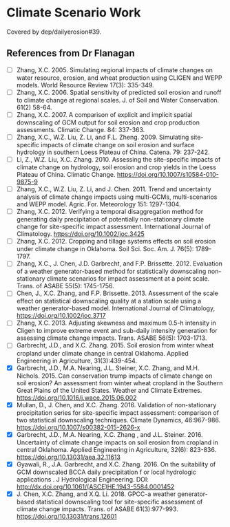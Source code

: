 # Climate Scenario Work

Covered by dep/dailyerosion#39.

## References from Dr Flanagan

- [ ] Zhang, X.C. 2005. Simulating regional impacts of climate changes on water resource, erosion, and wheat production using CLIGEN and WEPP models. World Resource Review 17(3): 335-349.
- [ ] Zhang, X.C. 2006. Spatial sensitivity of predicted soil erosion and runoff to climate change at regional scales. J. of Soil and Water Conservation. 61(2) 58-64.
- [ ] Zhang, X.C. 2007. A comparison of explicit and implicit spatial downscaling of GCM output for soil erosion and crop production assessments. Climatic Change. 84: 337-363.
- [ ] Zhang, X.C., W.Z. Liu, Z. Li, and F.L. Zheng. 2009. Simulating site-specific impacts of climate change on soil erosion and surface hydrology in southern Loess Plateau of China. Catena. 79: 237-242.
- [ ] Li, Z., W.Z. Liu, X.C. Zhang. 2010. Assessing the site-specific impacts of climate change on hydrology, soil erosion and crop yields in the Loess Plateau of China. Climatic Change. https://doi.org/10.1007/s10584-010-9875-9
- [ ] Zhang, X.C., W.Z. Liu, Z. Li, and J. Chen. 2011. Trend and uncertainty analysis of climate change impacts using multi-GCMs, multi-scenarios and WEPP model. Agric. For. Meteorology 151: 1297-1304.
- [ ] Zhang, X.C. 2012. Verifying a temporal disaggregation method for generating daily precipitation of potentially non-stationary climate change for site-specific impact assessment. International Journal of Climatology. https://doi.org/10.1002/joc.3425
- [ ] Zhang, X.C. 2012. Cropping and tillage systems effects on soil erosion under climate change in Oklahoma. Soil Sci. Soc. Am. J. 76(5): 1789-1797.
- [ ] Zhang, X.C., J. Chen, J.D. Garbrecht, and F.P. Brissette. 2012. Evaluation of a weather generator-based method for statistically downscaling non-stationary climate scenarios for impact assessment at a point scale. Trans. of ASABE 55(5): 1745-1756.
- [ ] Chen, J., X.C. Zhang, and F.P. Brissette. 2013. Assessment of the scale effect on statistical downscaling quality at a station scale using a weather generator-based model. International Journal of Climatology, https://doi.org/10.1002/joc.3717
- [ ] Zhang, X.C. 2013. Adjusting skewness and maximum 0.5-h intensity in Cligen to improve extreme event and sub-daily intensity generation for assessing climate change impacts. Trans. ASABE 56(5): 1703-1713.
- [ ] Garbrecht, J.D., and X.C. Zhang. 2015. Soil erosion from winter wheat cropland under climate change in central Oklahoma. Applied Engineering in Agriculture, 31(3):439-454.
- [x] Garbrecht, J.D., M.A. Nearing, J.L. Steiner, X.C. Zhang, and M.H. Nichols. 2015. Can conservation trump impacts of climate change on soil erosion? An assessment from winter wheat cropland in the Southern Great Plains of the United States. Weather and Climate Extremes. https://doi.org/10.1016/j.wace.2015.06.002
- [x] Mullan, D., J. Chen, and X.C. Zhang. 2016. Validation of non-stationary precipitation series for site-specific impact assessment: comparison of two statistical downscaling techniques. Climate Dynamics, 46:967-986. https://doi.org/10.1007/s00382-015-2626-x
- [x] Garbrecht, J.D., M.A. Nearing, X.C. Zhang , and J.L. Steiner. 2016. Uncertainty of climate change impacts on soil erosion from cropland in central Oklahoma. Applied Engineering in Agriculture, 32(6): 823-836. https://doi.org/10.13031/aea.32.11613
- [x] Gyawali, R., J.A. Garbrecht, and X.C. Zhang. 2016. On the suitability of
GCM downscaled BCCA daily precipitation f or local hydrologic applications . J Hydrological Engineering. DOI: http://dx.doi.org/10.1061/(ASCE)HE.1943-5584.0001452
- [x] J. Chen, X.C. Zhang, and X.Q. Li. 2018. GPCC-a weather generator-based statistical downscaling tool for site-specific assessment of climate change impacts. Trans. of ASABE 61(3):977-993. https://doi.org/10.13031/trans.12601
